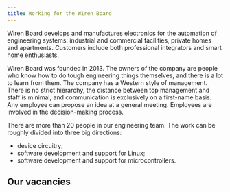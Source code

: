 ```yaml
---
title: Working for the Wiren Board
---
```


Wiren Board develops and manufactures electronics for the automation of engineering systems: industrial and commercial facilities, private homes and apartments. Customers include both professional integrators and smart home enthusiasts.

Wiren Board was founded in 2013. The owners of the company are people who know how to do tough engineering things themselves, and there is a lot to learn from them. The company has a Western style of management. There is no strict hierarchy, the distance between top management and staff is minimal, and communication is exclusively on a first-name basis. Any employee can propose an idea at a general meeting. Employees are involved in the decision-making process.

There are more than 20 people in our engineering team. The work can be roughly divided into three big directions:
* device circuitry;
* software development and support for Linux;
* software development and support for microcontrollers.

## Our vacancies
